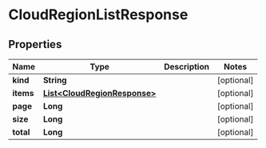 

# CloudRegionListResponse


## Properties

Name | Type | Description | Notes
------------ | ------------- | ------------- | -------------
**kind** | **String** |  |  [optional]
**items** | [**List&lt;CloudRegionResponse&gt;**](CloudRegionResponse.md) |  |  [optional]
**page** | **Long** |  |  [optional]
**size** | **Long** |  |  [optional]
**total** | **Long** |  |  [optional]



